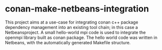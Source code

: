 # conan-make-netbeans-integration

This project aims at a use-case for integrating conan c++ package dependency management into an existing tool chain; in this case a Netbeansproject. A small hello-world mpi code is used to integrate the openmpi library built as conan package. The hello world code was written in Netbeans, with the automatically generated Makefile structure. 
